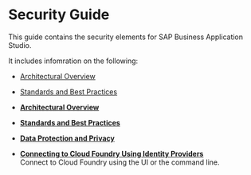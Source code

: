 <!-- loio7b2bdd5e38e64f129988b86e8e2836e3 -->

# Security Guide

This guide contains the security elements for SAP Business Application Studio.

It includes infomration on the following:

-   [Architectural Overview](Architectural_Overview_c93afb5.md)

-   [Standards and Best Practices](Standards_and_Best_Practices_2937779.md)


-   **[Architectural Overview](Architectural_Overview_c93afb5.md)**  

-   **[Standards and Best Practices](Standards_and_Best_Practices_2937779.md)**  

-   **[Data Protection and Privacy](Data_Protection_and_Privacy_3ad7520.md)**  

-   **[Connecting to Cloud Foundry Using Identity Providers](Connecting_to_Cloud_Foundry_Using_Identity_Providers_53dfab0.md)**  
Connect to Cloud Foundry using the UI or the command line.

